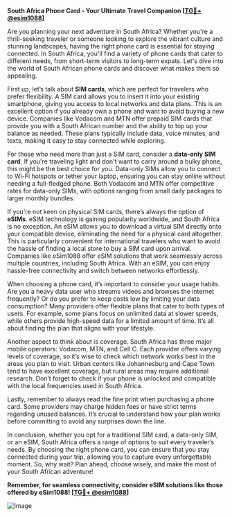 **South Africa Phone Card - Your Ultimate Travel Companion [[TG💪+ @esim1088](https://t.me/s/esim1088)]**

Are you planning your next adventure in South Africa? Whether you're a thrill-seeking traveler or someone looking to explore the vibrant culture and stunning landscapes, having the right phone card is essential for staying connected. In South Africa, you'll find a variety of phone cards that cater to different needs, from short-term visitors to long-term expats. Let's dive into the world of South African phone cards and discover what makes them so appealing.

First up, let’s talk about **SIM cards**, which are perfect for travelers who prefer flexibility. A SIM card allows you to insert it into your existing smartphone, giving you access to local networks and data plans. This is an excellent option if you already own a phone and want to avoid buying a new device. Companies like Vodacom and MTN offer prepaid SIM cards that provide you with a South African number and the ability to top up your balance as needed. These plans typically include data, voice minutes, and texts, making it easy to stay connected while exploring.

For those who need more than just a SIM card, consider a **data-only SIM card**. If you're traveling light and don't want to carry around a bulky phone, this might be the best choice for you. Data-only SIMs allow you to connect to Wi-Fi hotspots or tether your laptop, ensuring you can stay online without needing a full-fledged phone. Both Vodacom and MTN offer competitive rates for data-only SIMs, with options ranging from small daily packages to larger monthly bundles.

If you're not keen on physical SIM cards, there’s always the option of **eSIMs**. eSIM technology is gaining popularity worldwide, and South Africa is no exception. An eSIM allows you to download a virtual SIM directly onto your compatible device, eliminating the need for a physical card altogether. This is particularly convenient for international travelers who want to avoid the hassle of finding a local store to buy a SIM card upon arrival. Companies like eSim1088 offer eSIM solutions that work seamlessly across multiple countries, including South Africa. With an eSIM, you can enjoy hassle-free connectivity and switch between networks effortlessly.

When choosing a phone card, it’s important to consider your usage habits. Are you a heavy data user who streams videos and browses the internet frequently? Or do you prefer to keep costs low by limiting your data consumption? Many providers offer flexible plans that cater to both types of users. For example, some plans focus on unlimited data at slower speeds, while others provide high-speed data for a limited amount of time. It’s all about finding the plan that aligns with your lifestyle.

Another aspect to think about is coverage. South Africa has three major mobile operators: Vodacom, MTN, and Cell C. Each provider offers varying levels of coverage, so it’s wise to check which network works best in the areas you plan to visit. Urban centers like Johannesburg and Cape Town tend to have excellent coverage, but rural areas may require additional research. Don’t forget to check if your phone is unlocked and compatible with the local frequencies used in South Africa.

Lastly, remember to always read the fine print when purchasing a phone card. Some providers may charge hidden fees or have strict terms regarding unused balances. It’s crucial to understand how your plan works before committing to avoid any surprises down the line.

In conclusion, whether you opt for a traditional SIM card, a data-only SIM, or an eSIM, South Africa offers a range of options to suit every traveler’s needs. By choosing the right phone card, you can ensure that you stay connected during your trip, allowing you to capture every unforgettable moment. So, why wait? Plan ahead, choose wisely, and make the most of your South African adventure!

**Remember, for seamless connectivity, consider eSIM solutions like those offered by eSim1088! [[TG💪+ @esim1088](https://t.me/s/esim1088)]**

![Image](https://i.postimg.cc/Y0z9fWf4/image.png)